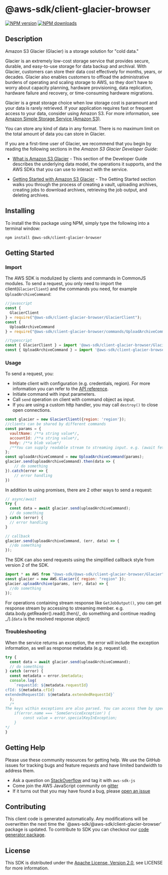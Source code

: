 # @aws-sdk/client-glacier-browser

[![NPM version](https://img.shields.io/npm/v/@aws-sdk/client-glacier-browser/preview.svg)](https://www.npmjs.com/package/@aws-sdk/client-glacier-browser)
[![NPM downloads](https://img.shields.io/npm/dm/@aws-sdk/client-glacier-browser.svg)](https://www.npmjs.com/package/@aws-sdk/client-glacier-browser)

## Description

<p> Amazon S3 Glacier (Glacier) is a storage solution for "cold data."</p> <p>Glacier is an extremely low-cost storage service that provides secure, durable, and easy-to-use storage for data backup and archival. With Glacier, customers can store their data cost effectively for months, years, or decades. Glacier also enables customers to offload the administrative burdens of operating and scaling storage to AWS, so they don't have to worry about capacity planning, hardware provisioning, data replication, hardware failure and recovery, or time-consuming hardware migrations.</p> <p>Glacier is a great storage choice when low storage cost is paramount and your data is rarely retrieved. If your application requires fast or frequent access to your data, consider using Amazon S3. For more information, see <a href="http://aws.amazon.com/s3/">Amazon Simple Storage Service (Amazon S3)</a>.</p> <p>You can store any kind of data in any format. There is no maximum limit on the total amount of data you can store in Glacier.</p> <p>If you are a first-time user of Glacier, we recommend that you begin by reading the following sections in the <i>Amazon S3 Glacier Developer Guide</i>:</p> <ul> <li> <p> <a href="https://docs.aws.amazon.com/amazonglacier/latest/dev/introduction.html">What is Amazon S3 Glacier</a> - This section of the Developer Guide describes the underlying data model, the operations it supports, and the AWS SDKs that you can use to interact with the service.</p> </li> <li> <p> <a href="https://docs.aws.amazon.com/amazonglacier/latest/dev/amazon-glacier-getting-started.html">Getting Started with Amazon S3 Glacier</a> - The Getting Started section walks you through the process of creating a vault, uploading archives, creating jobs to download archives, retrieving the job output, and deleting archives.</p> </li> </ul>

## Installing

To install the this package using NPM, simply type the following into a terminal window:

```
npm install @aws-sdk/client-glacier-browser
```

## Getting Started

### Import

The AWS SDK is modulized by clients and commands in CommonJS modules. To send a request, you only need to import the client(`GlacierClient`) and the commands you need, for example `UploadArchiveCommand`:

```javascript
//javascript
const {
  GlacierClient
} = require("@aws-sdk/client-glacier-browser/GlacierClient");
const {
  UploadArchiveCommand
} = require("@aws-sdk/client-glacier-browser/commands/UploadArchiveCommand");
```

```javascript
//typescript
const { GlacierClient } = import '@aws-sdk/client-glacier-browser/GlacierClient';
const { UploadArchiveCommand } = import '@aws-sdk/client-glacier-browser/commands/UploadArchiveCommand';
```

### Usage

To send a request, you:

- Initiate client with configuration (e.g. credentials, region). For more information you can refer to the [API reference][].
- Initiate command with input parameters.
- Call `send` operation on client with command object as input.
- If you are using a custom http handler, you may call `destroy()` to close open connections.

```javascript
const glacier = new GlacierClient({region: 'region'});
//clients can be shared by different commands
const params = {
  vaultName: /**a string value*/,
  accountId: /**a string value*/,
  body: /**a blob value*/
  /**You can supply readable stream to streaming input. e.g. (await fetch(input)).body */,
};
const uploadArchiveCommand = new UploadArchiveCommand(params);
glacier.send(uploadArchiveCommand).then(data => {
    // do something
}).catch(error => {
    // error handling
})
```

In addition to using promises, there are 2 other ways to send a request:

```javascript
// async/await
try {
  const data = await glacier.send(uploadArchiveCommand);
  // do something
} catch (error) {
  // error handling
}
```

```javascript
// callback
glacier.send(uploadArchiveCommand, (err, data) => {
  //do something
});
```

The SDK can also send requests using the simplified callback style from version 2 of the SDK.

```javascript
import * as AWS from "@aws-sdk/@aws-sdk/client-glacier-browser/Glacier";
const glacier = new AWS.Glacier({ region: "region" });
glacier.uploadArchive(params, (err, data) => {
  //do something
});
```

For operations containing stream response like `GetJobOutput()`, you can get response stream by accessing to streaming member. e.g. data.body.getReader().read().then(/_ do something and continue reading _/).(`data` is the resolved response object)

### Troubleshooting

When the service returns an exception, the error will include the exception information, as well as response metadata (e.g. request id).

```javascript
try {
  const data = await glacier.send(uploadArchiveCommand);
  // do something
} catch (error) {
  const metadata = error.$metadata;
  console.log(
    `requestId: ${metadata.requestId}
cfId: ${metadata.cfId}
extendedRequestId: ${metadata.extendedRequestId}`
  );
  /*
The keys within exceptions are also parsed. You can access them by specifying exception names:
    if(error.name === 'SomeServiceException') {
        const value = error.specialKeyInException;
    }
*/
}
```

## Getting Help

Please use these community resources for getting help. We use the GitHub issues for tracking bugs and feature requests and have limited bandwidth to address them.

- Ask a question on [StackOverflow](https://stackoverflow.com/questions/tagged/aws-sdk-js) and tag it with `aws-sdk-js`
- Come join the AWS JavaScript community on [gitter](https://gitter.im/aws/aws-sdk-js-v3)
- If it turns out that you may have found a bug, please [open an issue](https://github.com/aws/aws-sdk-js-v3/issues)

## Contributing

This client code is generated automatically. Any modifications will be overwritten the next time the `@aws-sdk/@aws-sdk/client-glacier-browser' package is updated. To contribute to SDK you can checkout our [code generator package][].

## License

This SDK is distributed under the
[Apache License, Version 2.0](http://www.apache.org/licenses/LICENSE-2.0),
see LICENSE for more information.

[code generator package]: https://github.com/aws/aws-sdk-js-v3/tree/master/packages/service-types-generator
[api reference]: https://docs.aws.amazon.com/AWSJavaScriptSDK/latest/
